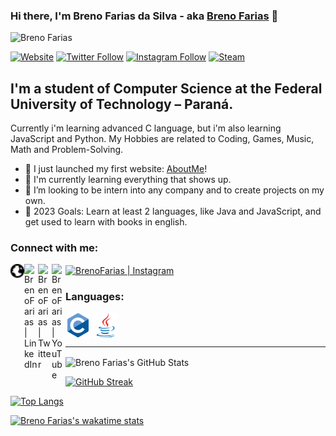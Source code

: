 ### Hi there, I'm Breno Farias da Silva - aka [Breno Farias][website] 👋

<p align="left"> <img src="https://komarev.com/ghpvc/?username=BrenoFariasdaSilva&label=Profile%20views&color=0e75b6&style=flat" alt="Breno Farias" /> </p>

[![Website](https://img.shields.io/website?label=BrenoFarias.AboutMe&style=for-the-badge&url=https%3A%2F%2Fcodestackr.com)](https://brenofarias2.wixsite.com/aboutme)
[![Twitter Follow](https://img.shields.io/twitter/follow/BrenoFarias?color=1DA1F2&logo=twitter&style=for-the-badge)](https://twitter.com/BrenoFariasUser)
[![Instagram Follow](https://img.shields.io/badge/Instagram-E4405F?style=for-the-badge&logo=instagram&logoColor=white)](https://www.instagram.com/brenofdsilva/)
[![Steam](https://img.shields.io/badge/Steam-000000?style=for-the-badge&logo=steam&logoColor=white)](https://steamcommunity.com/id/BrenovicioGamer/)

## I'm a student of Computer Science at the Federal University of Technology – Paraná.
Currently i'm learning advanced C language, but i'm also learning JavaScript and Python.
My Hobbies are related to Coding, Games, Music, Math and Problem-Solving. 

- 🔭 I just launched my first website: [AboutMe][website]!
- 🌱 I'm currently learning everything that shows up.
- 👯 I’m looking to be intern into any company and to create projects on my own.
- 🥅 2023 Goals: Learn at least 2 languages, like Java and JavaScript, and get used to learn with books in english.


### Connect with me:

[<img align="left" alt="AboutMe.com" width="22px" src="https://raw.githubusercontent.com/iconic/open-iconic/master/svg/globe.svg" />][website]
[<img align="left" alt="BrenoFarias | LinkedIn" width="22px" src="https://raw.githubusercontent.com/rahuldkjain/github-profile-readme-generator/master/src/images/icons/Social/linked-in-alt.svg" />][linkedin]
[<img align="left" alt="BrenoFarias | Twitter" width="22px" src="https://raw.githubusercontent.com/rahuldkjain/github-profile-readme-generator/master/src/images/icons/Social/twitter.svg" />][twitter][<img align="center" alt="BrenoFarias | Instagram" width="22px" src="https://raw.githubusercontent.com/rahuldkjain/github-profile-readme-generator/master/src/images/icons/Social/instagram.svg" />][instagram]
[<img align="left" alt="BrenoFarias | YouTube" width="22px" src="https://cdn.jsdelivr.net/npm/simple-icons@v3/icons/youtube.svg" />][youtube]

### Languages:
<img align="center" alt="c" height="40" width="40" src="https://raw.githubusercontent.com/devicons/devicon/master/icons/c/c-original.svg">
<img align="center" alt="c" height="40" width="40" src="https://github.com/devicons/devicon/blob/master/icons/java/java-original.svg">

---
  
<img align="center" alt="Breno Farias's GitHub Stats" src="https://github-readme-stats.vercel.app/api?username=BrenoFariasdaSilva&show_icons=true&hide_border=true&count_private=true&theme=tokyonight" /> 

[![GitHub Streak](http://github-readme-streak-stats.herokuapp.com?user=BrenoFariasdaSilva&theme=black-ice)](https://git.io/streak-stats)

[![Top Langs](https://github-readme-stats.vercel.app/api/top-langs/?username=BrenoFariasDaSilva)](https://github.com/BrenoFariasdaSilva/github-readme-stats)

[![Breno Farias's wakatime stats](https://github-readme-stats.vercel.app/api/wakatime?username=BrenoFarias)](https://github.com/BrenoFarias/github-readme-stats)

[website]: https://brenofarias2.wixsite.com/aboutme
[twitter]: https://twitter.com/BrenoFariasUser
[youtube]: https://www.youtube.com/channel/UCLoSdHUd7B-5RAPfRtqrGGw
[instagram]: https://www.instagram.com/brenofdsilva/
[linkedin]: https://www.linkedin.com/in/breno-farias-da-silva-79641698/
[facebook]: https://www.facebook.com/BrenoFariasDaSilva/
[gmail]: brenofariasdasilva01@gmail.com
